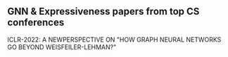 ## GNN & Expressiveness papers from top CS conferences

ICLR-2022: A NEWPERSPECTIVE ON "HOW GRAPH NEURAL NETWORKS GO BEYOND WEISFEILER-LEHMAN?"
